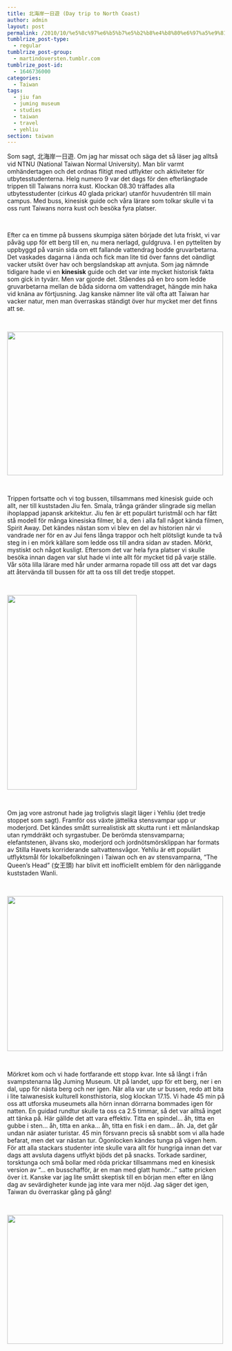 ```yaml
---
title: 北海岸一日遊 (Day trip to North Coast)
author: admin
layout: post
permalink: /2010/10/%e5%8c%97%e6%b5%b7%e5%b2%b8%e4%b8%80%e6%97%a5%e9%81%8a-day-trip-to-north-coast/
tumblrize_post-type:
  - regular
tumblrize_post-group:
  - martindoversten.tumblr.com
tumblrize_post-id:
  - 1646736000
categories:
  - Taiwan
tags:
  - jiu fan
  - juming museum
  - studies
  - taiwan
  - travel
  - yehliu
section: taiwan
---
```

Som sagt, 北海岸一日遊. Om jag har missat och säga det så läser jag alltså vid NTNU (National Taiwan Normal University). Man blir varmt omhändertagen och det ordnas flitigt med utflykter och aktiviteter för utbytesstudenterna. Helg numero 9 var det dags för den efterlängtade trippen till Taiwans norra kust. Klockan 08.30 träffades alla utbytesstudenter (cirkus 40 glada prickar) utanför huvudentrén till main campus. Med buss, kinesisk guide och våra lärare som tolkar skulle vi ta oss runt Taiwans norra kust och besöka fyra platser.

<br class="spacer_" />

Efter ca en timme på bussens skumpiga säten började det luta friskt, vi var påväg upp för ett berg till en, nu mera nerlagd, guldgruva. I en pytteliten by uppbyggd på varsin sida om ett fallande vattendrag bodde gruvarbetarna. Det vaskades dagarna i ända och fick man lite tid över fanns det oändligt vacker utsikt över hav och bergslandskap att avnjuta. Som jag nämnde tidigare hade vi en **kinesisk** guide och det var inte mycket historisk fakta som gick in tyvärr. Men var gjorde det. Ståendes på en bro som ledde gruvarbetarna mellan de båda sidorna om vattendraget, hängde min haka vid knäna av förtjusning. Jag kanske nämner lite väl ofta att Taiwan har vacker natur, men man överraskas ständigt över hur mycket mer det finns att se.

<br class="spacer_" />

[<img class="size-large wp-image-295 alignnone" title="Gold mining view" src="http://www.doversten.nu/blog/wp-content/uploads/2010/10/HDR3-500x332.jpg" alt="" width="500" height="332" />][1]

<br class="spacer_" />

Trippen fortsatte och vi tog bussen, tillsammans med kinesisk guide och allt, ner till kuststaden Jiu fen. Smala, trånga gränder slingrade sig mellan ihoplappad japansk arkitektur. Jiu fen är ett populärt turistmål och har fått stå modell för många kinesiska filmer, bl a, den i alla fall något kända filmen, Spirit Away. Det kändes nästan som vi blev en del av historien när vi vandrade ner för en av Jui fens långa trappor och helt plötsligt kunde ta två steg in i en mörk källare som ledde oss till andra sidan av staden. Mörkt, mystiskt och något kusligt. Eftersom det var hela fyra platser vi skulle besöka innan dagen var slut hade vi inte allt för mycket tid på varje ställe. Vår söta lilla lärare med hår under armarna ropade till oss att det var dags att återvända till bussen för att ta oss till det tredje stoppet.

<br class="spacer_" />

[<img class="size-medium wp-image-296 alignnone" title="Jui Fan" src="http://www.doversten.nu/blog/wp-content/uploads/2010/10/IMG_6003-300x450.jpg" alt="" width="300" height="450" />][2]

<br class="spacer_" />

Om jag vore astronut hade jag troligtvis slagit läger i Yehliu (det tredje stoppet som sagt). Framför oss växte jättelika stensvampar upp ur moderjord. Det kändes smått surrealistisk att skutta runt i ett månlandskap utan rymddräkt och syrgastuber. De berömda stensvamparna; elefantstenen, älvans sko, moderjord och jordnötsmörsklippan har formats av Stilla Havets korriderande saltvattensvågor. Yehliu är ett populärt utflyktsmål för lokalbefolkningen i Taiwan och en av stensvamparna, &#8220;The Queen&#8217;s Head&#8221; (女王頭) har blivit ett inofficiellt emblem för den närliggande kuststaden Wanli.

<br class="spacer_" />

[<img class="size-large wp-image-297 alignnone" title="Yehliu" src="http://www.doversten.nu/blog/wp-content/uploads/2010/10/IMG_6034-500x358.jpg" alt="" width="500" height="358" />][3]

<br class="spacer_" />

Mörkret kom och vi hade fortfarande ett stopp kvar. Inte så långt i från svampstenarna låg Juming Museum. Ut på landet, upp för ett berg, ner i en dal, upp för nästa berg och ner igen. När alla var ute ur bussen, redo att bita i lite taiwanesisk kulturell konsthistoria, slog klockan 17.15. Vi hade 45 min på oss att utforska museumets alla hörn innan dörrarna bommades igen för natten. En guidad rundtur skulle ta oss ca 2.5 timmar, så det var alltså inget att tänka på. Här gällde det att vara effektiv. Titta en spindel&#8230; åh, titta en gubbe i sten&#8230; åh, titta en anka&#8230; åh, titta en fisk i en dam&#8230; åh. Ja, det går undan när asiater turistar. 45 min försvann precis så snabbt som vi alla hade befarat, men det var nästan tur. Ögonlocken kändes tunga på vägen hem. För att alla stackars studenter inte skulle vara allt för hungriga innan det var dags att avsluta dagens utflykt bjöds det på snacks. Torkade sardiner, torsktunga och små bollar med röda prickar tillsammans med en kinesisk version av &#8220;&#8230; en busschafför, är en man med glatt humör&#8230;&#8221; satte pricken över i:t. Kanske var jag lite smått skeptisk till en början men efter en lång dag av sevärdigheter kunde jag inte vara mer nöjd. Jag säger det igen, Taiwan du överraskar gång på gång!

<br class="spacer_" />

[<img class="size-large wp-image-298 alignnone" title="Juming Museum" src="http://www.doversten.nu/blog/wp-content/uploads/2010/10/HDR2-500x298.jpg" alt="" width="500" height="298" />][4]

<br class="spacer_" />

 [1]: http://www.doversten.nu/blog/wp-content/uploads/2010/10/HDR3.jpg
 [2]: http://www.doversten.nu/blog/wp-content/uploads/2010/10/IMG_6003.jpg
 [3]: http://www.doversten.nu/blog/wp-content/uploads/2010/10/IMG_6034.jpg
 [4]: http://www.doversten.nu/blog/wp-content/uploads/2010/10/HDR2.jpg